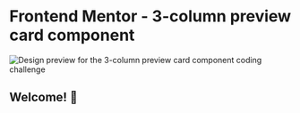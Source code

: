 # Frontend Mentor - 3-column preview card component

![Design preview for the 3-column preview card component coding challenge](./design/desktop-preview.jpg)

## Welcome! 👋